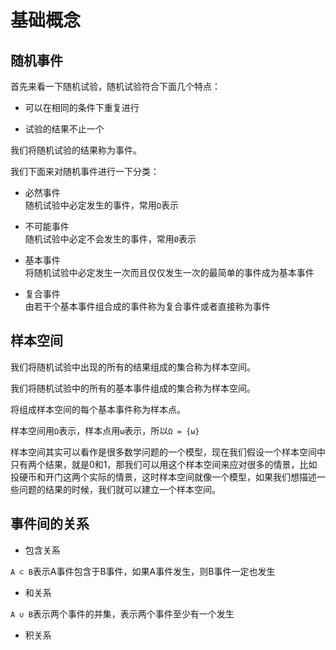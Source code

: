 # 基础概念      

## 随机事件       

首先来看一下随机试验，随机试验符合下面几个特点：        

* 可以在相同的条件下重复进行     

* 试验的结果不止一个                

我们将随机试验的结果称为事件。          

我们下面来对随机事件进行一下分类：        

* 必然事件    
  随机试验中必定发生的事件，常用`Ω`表示     

* 不可能事件     
  随机试验中必定不会发生的事件，常用`Ø`表示      

* 基本事件     
  将随机试验中必定发生一次而且仅仅发生一次的最简单的事件成为基本事件      

* 复合事件     
  由若干个基本事件组合成的事件称为复合事件或者直接称为事件      

## 样本空间      

我们将随机试验中出现的所有的结果组成的集合称为样本空间。     

我们将随机试验中的所有的基本事件组成的集合称为样本空间。      

将组成样本空间的每个基本事件称为样本点。     

样本空间用`Ω`表示，样本点用`ω`表示，所以`Ω = {ω}`      

样本空间其实可以看作是很多数学问题的一个模型，现在我们假设一个样本空间中只有两个结果，就是0和1，那我们可以用这个样本空间来应对很多的情景，比如投硬币和开门这两个实际的情景，这时样本空间就像一个模型，如果我们想描述一些问题的结果的时候，我们就可以建立一个样本空间。      

## 事件间的关系     

* 包含关系    

`A ⊂ B`表示A事件包含于B事件，如果A事件发生，则B事件一定也发生     

* 和关系       

`A ∪ B`表示两个事件的并集，表示两个事件至少有一个发生       

* 积关系      
